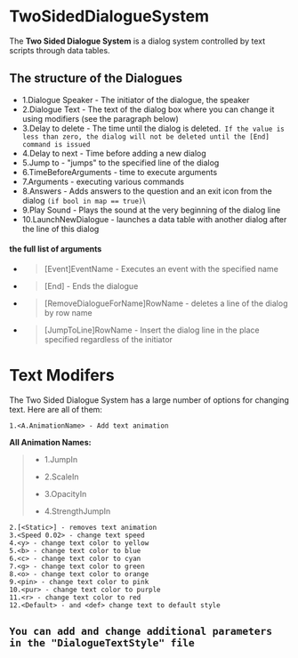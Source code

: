 # TwoSidedDialogueSystem

The **Two Sided Dialogue System** is a dialog system controlled by text scripts through data tables.

## The structure of the Dialogues
+ 1.Dialogue Speaker - The initiator of the dialogue, the speaker
+ 2.Dialogue Text - The text of the dialog box where you can change it using modifiers (see the paragraph below)
+ 3.Delay to delete - The time until the dialog is deleted.` If the value is less than zero, the dialog will not be deleted until the [End] command is issued`
+ 4.Delay to next - Time before adding a new dialog
+ 5.Jump to - "jumps" to the specified line of the dialog
+ 6.TimeBeforeArguments - time to execute arguments
+ 7.Arguments - executing various commands
+ 8.Answers - Adds answers to the question and an exit icon from the dialog `(if bool in map == true)`\
+ 9.Play Sound - Plays the sound at the very beginning of the dialog line
+ 10.LaunchNewDialogue - launches a data table with another dialog after the line of this dialog

#### __the full list of arguments__
  + >[Event]EventName - Executes an event with the specified name
  + >[End] - Ends the dialogue
  + >[RemoveDialogueForName]RowName - deletes a line of the dialog by row name
  + >[JumpToLine]RowName - Insert the dialog line in the place specified regardless of the initiator

# Text Modifers
The Two Sided Dialogue System has a large number of options for changing text. Here are all of them:
```
1.<A.AnimationName> - Add text animation
```

<p>

__All Animation Names:__
> + 1.JumpIn
> * 2.ScaleIn
> + 3.OpacityIn
> * 4.StrengthJumpIn

<p>
  
```
2.[<Static>] - removes text animation
3.<Speed 0.02> - change text speed
4.<y> - change text color to yellow
5.<b> - change text color to blue
6.<c> - change text color to cyan
7.<g> - change text color to green
8.<o> - change text color to orange
9.<pin> - change text color to pink
10.<pur> - change text color to purple
11.<r> - change text color to red
12.<Default> - and <def> change text to default style
```

## `You can add and change additional parameters in the "DialogueTextStyle" file`

